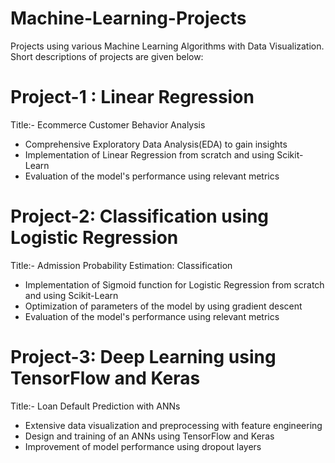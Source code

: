 # Machine-Learning-Projects
Projects using various Machine Learning Algorithms with Data Visualization. Short descriptions of projects are given below:

# Project-1 : Linear Regression
Title:- Ecommerce Customer Behavior Analysis
* Comprehensive Exploratory Data Analysis(EDA) to gain insights
* Implementation of Linear Regression from scratch and using Scikit-Learn 
* Evaluation of the model's performance using relevant metrics

# Project-2: Classification using Logistic Regression
Title:- Admission Probability Estimation: Classification 
* Implementation of Sigmoid function for Logistic Regression from scratch and using Scikit-Learn
* Optimization of parameters of the model by using gradient descent
* Evaluation of the model's performance using relevant metrics

# Project-3: Deep Learning using TensorFlow and Keras
Title:- Loan Default Prediction with ANNs
* Extensive data visualization and preprocessing with feature engineering
* Design and training of an ANNs using TensorFlow and Keras 
* Improvement of model performance using dropout layers 
